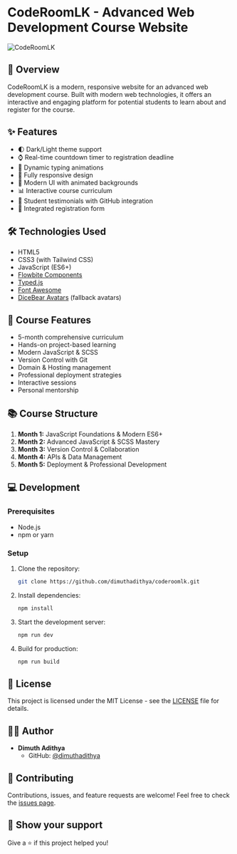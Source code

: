 # CodeRoomLK - Advanced Web Development Course Website

![CodeRoomLK](https://socialify.git.ci/dimuthadithya/coderoomlk/image?description=1&descriptionEditable=Advanced%20Web%20Development%20Course%20Website&font=Inter&language=1&name=1&owner=1&pattern=Solid&theme=Dark)

## 🌟 Overview

CodeRoomLK is a modern, responsive website for an advanced web development course. Built with modern web technologies, it offers an interactive and engaging platform for potential students to learn about and register for the course.

## ✨ Features

- 🌓 Dark/Light theme support
- ⌚ Real-time countdown timer to registration deadline
- 🎯 Dynamic typing animations
- 📱 Fully responsive design
- 🎨 Modern UI with animated backgrounds
- 📊 Interactive course curriculum
- 💬 Student testimonials with GitHub integration
- 📝 Integrated registration form

## 🛠️ Technologies Used

- HTML5
- CSS3 (with Tailwind CSS)
- JavaScript (ES6+)
- [Flowbite Components](https://flowbite.com/)
- [Typed.js](https://github.com/mattboldt/typed.js/)
- [Font Awesome](https://fontawesome.com/)
- [DiceBear Avatars](https://www.dicebear.com/) (fallback avatars)

## 🚀 Course Features

- 5-month comprehensive curriculum
- Hands-on project-based learning
- Modern JavaScript & SCSS
- Version Control with Git
- Domain & Hosting management
- Professional deployment strategies
- Interactive sessions
- Personal mentorship

## 📚 Course Structure

1. **Month 1:** JavaScript Foundations & Modern ES6+
2. **Month 2:** Advanced JavaScript & SCSS Mastery
3. **Month 3:** Version Control & Collaboration
4. **Month 4:** APIs & Data Management
5. **Month 5:** Deployment & Professional Development

## 💻 Development

### Prerequisites

- Node.js
- npm or yarn

### Setup

1. Clone the repository:

   ```bash
   git clone https://github.com/dimuthadithya/coderoomlk.git
   ```

2. Install dependencies:

   ```bash
   npm install
   ```

3. Start the development server:

   ```bash
   npm run dev
   ```

4. Build for production:

   ```bash
   npm run build
   ```

## 📝 License

This project is licensed under the MIT License - see the [LICENSE](LICENSE) file for details.

## 👨‍💻 Author

- **Dimuth Adithya**
  - GitHub: [@dimuthadithya](https://github.com/dimuthadithya)

## 🤝 Contributing

Contributions, issues, and feature requests are welcome! Feel free to check the [issues page](https://github.com/dimuthadithya/coderoomlk/issues).

## 🌟 Show your support

Give a ⭐️ if this project helped you!
